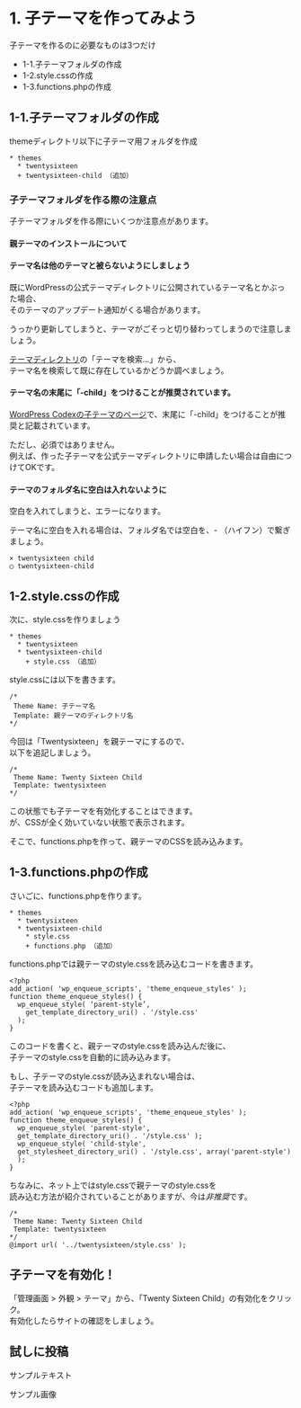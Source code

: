 # 1. 子テーマを作ってみよう

子テーマを作るのに必要なものは3つだけ

* 1-1.子テーマフォルダの作成
* 1-2.style.cssの作成
* 1-3.functions.phpの作成

## 1-1.子テーマフォルダの作成

themeディレクトリ以下に子テーマ用フォルダを作成

```
* themes
  * twentysixteen
  + twentysixteen-child （追加）
```

### 子テーマフォルダを作る際の注意点

子テーマフォルダを作る際にいくつか注意点があります。

#### 親テーマのインストールについて



#### テーマ名は他のテーマと被らないようにしましょう

既にWordPressの公式テーマディレクトリに公開されているテーマ名とかぶった場合、  
そのテーマのアップデート通知がくる場合があります。

うっかり更新してしまうと、テーマがごそっと切り替わってしまうので注意しましょう。

[テーマディレクトリ](https://ja.wordpress.org/themes/)の「テーマを検索...」から、  
テーマ名を検索して既に存在しているかどうか調べましょう。

#### テーマ名の末尾に「-child」をつけることが推奨されています。

[WordPress Codexの子テーマのページ](https://wpdocs.osdn.jp/%E5%AD%90%E3%83%86%E3%83%BC%E3%83%9E#.E5.AD.90.E3.83.86.E3.83.BC.E3.83.9E.E3.81.AE.E4.BD.9C.E3.82.8A.E6.96.B9)で、末尾に「-child」をつけることが推奨と記載されています。

ただし、必須ではありません。  
例えば、作った子テーマを公式テーマディレクトリに申請したい場合は自由につけてOKです。

#### テーマのフォルダ名に空白は入れないように

空白を入れてしまうと、エラーになります。

テーマ名に空白を入れる場合は、フォルダ名では空白を、- （ハイフン）で繋ぎましょう。

```
× twentysixteen child
◯ twentysixteen-child
```
## 1-2.style.cssの作成

次に、style.cssを作りましょう

```
* themes
  * twentysixteen
  * twentysixteen-child
    + style.css （追加）
```

style.cssには以下を書きます。

```
/*
 Theme Name: 子テーマ名
 Template: 親テーマのディレクトリ名
*/
```

今回は「Twentysixteen」を親テーマにするので、  
以下を追記しましょう。

```
/*
 Theme Name: Twenty Sixteen Child
 Template: twentysixteen
*/
```

この状態でも子テーマを有効化することはできます。  
が、CSSが全く効いていない状態で表示されます。

そこで、functions.phpを作って、親テーマのCSSを読み込みます。

## 1-3.functions.phpの作成

さいごに、functions.phpを作ります。

```
* themes
  * twentysixteen
  * twentysixteen-child
    * style.css
    + functions.php （追加）
```

functions.phpでは親テーマのstyle.cssを読み込むコードを書きます。

```
<?php
add_action( 'wp_enqueue_scripts', 'theme_enqueue_styles' );
function theme_enqueue_styles() {
  wp_enqueue_style( ‘parent-style’,
    get_template_directory_uri() . '/style.css'
  );
}
```

このコードを書くと、親テーマのstyle.cssを読み込んだ後に、  
子テーマのstyle.cssを自動的に読み込みます。

もし、子テーマのstyle.cssが読み込まれない場合は、  
子テーマを読み込むコードも追加します。

```
<?php
add_action( 'wp_enqueue_scripts', 'theme_enqueue_styles' );
function theme_enqueue_styles() {
  wp_enqueue_style( 'parent-style',
  get_template_directory_uri() . '/style.css' );
  wp_enqueue_style( 'child-style',
  get_stylesheet_directory_uri() . '/style.css', array('parent-style')
  );
}
```

ちなみに、ネット上ではstyle.cssで親テーマのstyle.cssを  
読み込む方法が紹介されていることがありますが、今は*非推奨*です。


```
/*
 Theme Name: Twenty Sixteen Child
 Template: twentysixteen
*/
@import url( '../twentysixteen/style.css' );
```

## 子テーマを有効化！

「管理画面 > 外観 > テーマ」から、「Twenty Sixteen Child」の有効化をクリック。  
有効化したらサイトの確認をしましょう。

## 試しに投稿

サンプルテキスト

サンプル画像
